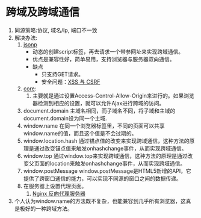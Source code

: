 # 跨域及跨域通信

1. 同源策略:协议, 域名/Ip, 端口不一致
2. 解决办法:
      1. [jsonp](../HTTP/jsonp.md)
          * 动态的创建script标签，再去请求一个带参网址来实现跨域通信。
          * 优点是兼容性好，简单易用，支持浏览器与服务器双向通信。
          * 缺点
            * 只支持GET请求。
            * 安全问题：[XSS 与 CSRF](../HTTP/XSS与CSRF.md)
      2. [core](../HTTP/core.md):
         1. 主要就是通过设置Access-Control-Allow-Origin来进行的。如果浏览器检测到相应的设置，就可以允许Ajax进行跨域的访问。
      3. document.domain
          主域名相同，而子域名不同，将子域和主域的document.domain设为同一个主域.
      4. window.name
          在同一个浏览器标签里，不同的页面可以共享window.name的值，而且这个值是不会过期的。
      5. window.location.hash
          通过锚点值的改变来实现跨域通信，这种方法的原理是通过改变锚点值来触发onhashchange事件，从而实现跨域通信。
      6. window.top
          通过window.top来实现跨域通信，这种方法的原理是通过改变父页面的location来触发onhashchange事件，从而实现跨域通信。
      7. window.postMessage
          window.postMessage是HTML5新增的API，它提供了跨窗口通信的能力，可以实现不同源的窗口之间的数据传递。
      8. 在服务器上设置代理页面。
         1. [Nginx 反向代理服务器](../HTTP/Nginx反向代理服务器.md)
3. 个人认为window.name的方法既不复杂，也能兼容到几乎所有浏览器，这真是极好的一种跨域方法。
